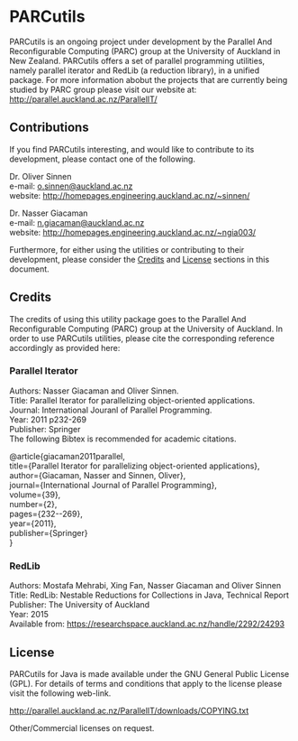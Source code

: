 # PARCutils

PARCutils is an ongoing project under development by the Parallel And Reconfigurable Computing (PARC) group at the University of Auckland in New Zealand. PARCutils offers a set of parallel programming utilities, namely parallel iterator and RedLib (a reduction library), in a unified package.  For more information abobut the projects that are currently being studied by PARC group please visit our website at: http://parallel.auckland.ac.nz/ParallelIT/ 

## Contributions

If you find PARCutils interesting, and would like to contribute to its development, please contact one of the following.   

Dr. Oliver Sinnen  
e-mail: o.sinnen@auckland.ac.nz   
website: http://homepages.engineering.auckland.ac.nz/~sinnen/   

Dr. Nasser Giacaman   
e-mail: n.giacaman@auckland.ac.nz   
website: http://homepages.engineering.auckland.ac.nz/~ngia003/   

Furthermore, for either using the utilities or contributing to their development, please consider the [Credits](#credits) and [License](#lisence) sections in this document.

## <a name="credits"></a>Credits

The credits of using this utility package goes to the Parallel And Reconfigurable Computing (PARC) group at the University of Auckland. In order to use PARCutils utilities, please cite the corresponding reference accordingly as provided here:

### Parallel Iterator
Authors: Nasser Giacaman and Oliver Sinnen.    
Title: Parallel Iterator for parallelizing object-oriented applications.     
Journal: International Jouranl of Parallel Programming.    
Year: 2011 p232-269     
Publisher: Springer     
The following Bibtex is recommended for academic citations.    

@article{giacaman2011parallel,   
  title={Parallel Iterator for parallelizing object-oriented applications},   
  author={Giacaman, Nasser and Sinnen, Oliver},   
  journal={International Journal of Parallel Programming},   
  volume={39},   
  number={2},   
  pages={232--269},   
  year={2011},   
  publisher={Springer}   
}      

### RedLib
Authors: Mostafa Mehrabi, Xing Fan, Nasser Giacaman and Oliver Sinnen   
Title: RedLib: Nestable Reductions for Collections in Java, Technical Report   
Publisher: The University of Auckland   
Year: 2015   
Available from: https://researchspace.auckland.ac.nz/handle/2292/24293   


## <a name="lisence"></a>License

PARCutils for Java is made available under the GNU General Public License (GPL). For details of terms and conditions that apply to the license please visit the following web-link. 

http://parallel.auckland.ac.nz/ParallelIT/downloads/COPYING.txt

Other/Commercial licenses on request.